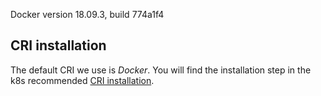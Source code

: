 Docker version 18.09.3, build 774a1f4

## CRI installation
The default CRI we use is *Docker*. You will find the installation step in the k8s recommended [CRI installation](https://kubernetes.io/docs/setup/cri/#docker "CRI installation"). 
